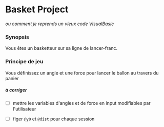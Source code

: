 # Basket Project #
*ou comment je reprends un vieux code VisualBasic*

### Synopsis ###
Vous êtes un basketteur sur sa ligne de lancer-franc.

### Principe de jeu ###
Vous définissez un angle et une force pour lancer le ballon au travers du panier


##### à corriger 
- [ ] mettre les variables d'angles et de force en input modifiables par l'utilisateur
- [ ] figer `@y0` et `@dist` pour chaque session


